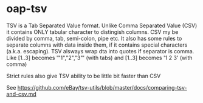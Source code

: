 # oap-tsv

TSV is a Tab Separated Value format. Unlike Comma Separated Value (CSV) it contains ONLY tabular character to distingish columns.
CSV my  be divided by comma, tab, semi-colon, pipe etc.
It also has some rules to separate columns with data inside them, if it contains special characters (a.k.a. escaping).
TSV alsways wrap dta into quotes if separator is comma.
Like [1..3] becomes '"1","2","3"' (with tabs)
and [1..3] becomes '1  2 3' (with comma)

Strict rules also give TSV ability to be little bit faster than CSV

See https://github.com/eBay/tsv-utils/blob/master/docs/comparing-tsv-and-csv.md
